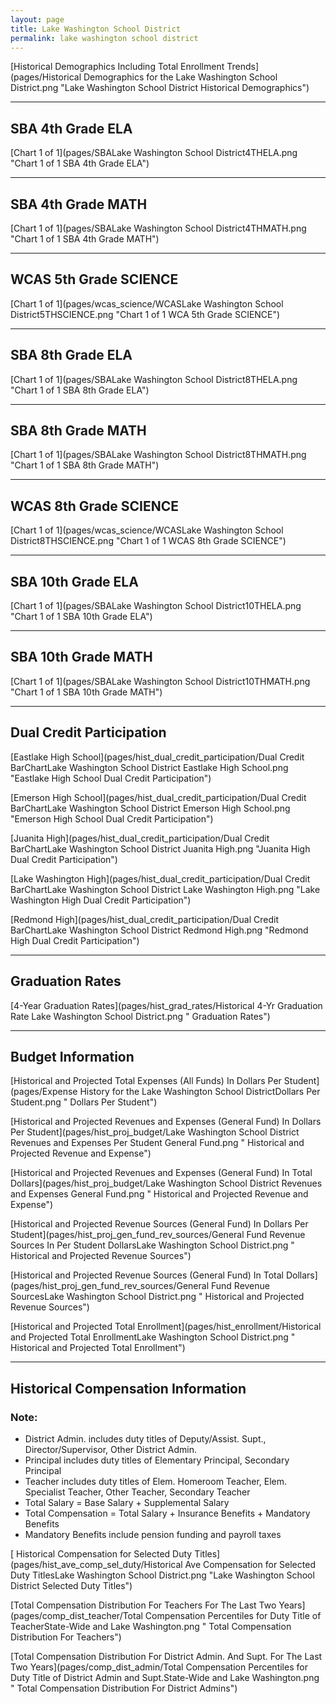 ```yaml
---
layout: page
title: Lake Washington School District
permalink: lake washington school district
---
```



[Historical Demographics Including Total Enrollment Trends](pages/Historical Demographics for the Lake Washington School District.png "Lake Washington School District Historical Demographics")

___

## SBA 4th Grade ELA

[Chart 1 of 1](pages/SBALake Washington School District4THELA.png "Chart 1 of 1 SBA 4th Grade ELA")


___

## SBA 4th Grade MATH

[Chart 1 of 1](pages/SBALake Washington School District4THMATH.png "Chart 1 of 1 SBA 4th Grade MATH")


___

## WCAS 5th Grade SCIENCE

[Chart 1 of 1](pages/wcas_science/WCASLake Washington School District5THSCIENCE.png "Chart 1 of 1 WCA 5th Grade SCIENCE")


___

## SBA 8th Grade ELA

[Chart 1 of 1](pages/SBALake Washington School District8THELA.png "Chart 1 of 1 SBA 8th Grade ELA")


___

## SBA 8th Grade MATH

[Chart 1 of 1](pages/SBALake Washington School District8THMATH.png "Chart 1 of 1 SBA 8th Grade MATH")


___

## WCAS 8th Grade SCIENCE

[Chart 1 of 1](pages/wcas_science/WCASLake Washington School District8THSCIENCE.png "Chart 1 of 1 WCAS 8th Grade SCIENCE")


___

## SBA 10th Grade ELA

[Chart 1 of 1](pages/SBALake Washington School District10THELA.png "Chart 1 of 1 SBA 10th Grade ELA")


___

## SBA 10th Grade MATH

[Chart 1 of 1](pages/SBALake Washington School District10THMATH.png "Chart 1 of 1 SBA 10th Grade MATH")


___

## Dual Credit Participation

[Eastlake High School](pages/hist_dual_credit_participation/Dual Credit BarChartLake Washington School District Eastlake High School.png "Eastlake High School Dual Credit Participation")

[Emerson High School](pages/hist_dual_credit_participation/Dual Credit BarChartLake Washington School District Emerson High School.png "Emerson High School Dual Credit Participation")

[Juanita High](pages/hist_dual_credit_participation/Dual Credit BarChartLake Washington School District Juanita High.png "Juanita High Dual Credit Participation")

[Lake Washington High](pages/hist_dual_credit_participation/Dual Credit BarChartLake Washington School District Lake Washington High.png "Lake Washington High Dual Credit Participation")

[Redmond High](pages/hist_dual_credit_participation/Dual Credit BarChartLake Washington School District Redmond High.png "Redmond High Dual Credit Participation")


___

## Graduation Rates

[4-Year Graduation Rates](pages/hist_grad_rates/Historical 4-Yr Graduation Rate Lake Washington School District.png " Graduation Rates")


___

## Budget Information

[Historical and Projected Total Expenses (All Funds) In Dollars Per Student](pages/Expense History for the Lake Washington School DistrictDollars Per Student.png " Dollars Per Student")

[Historical and Projected Revenues and Expenses (General Fund) In Dollars Per Student](pages/hist_proj_budget/Lake Washington School District Revenues and Expenses Per Student General Fund.png " Historical and Projected Revenue and Expense")

[Historical and Projected Revenues and Expenses (General Fund) In Total Dollars](pages/hist_proj_budget/Lake Washington School District Revenues and Expenses General Fund.png " Historical and Projected Revenue and Expense")

[Historical and Projected Revenue Sources (General Fund) In Dollars Per Student](pages/hist_proj_gen_fund_rev_sources/General Fund Revenue Sources In Per Student DollarsLake Washington School District.png " Historical and Projected Revenue Sources")

[Historical and Projected Revenue Sources (General Fund) In Total Dollars](pages/hist_proj_gen_fund_rev_sources/General Fund Revenue SourcesLake Washington School District.png " Historical and Projected Revenue Sources")

[Historical and Projected Total Enrollment](pages/hist_enrollment/Historical and Projected Total EnrollmentLake Washington School District.png " Historical and Projected Total Enrollment")


___

## Historical Compensation Information
### Note:
- District Admin. includes duty titles of Deputy/Assist. Supt., Director/Supervisor, Other District Admin.
- Principal includes duty titles of Elementary Principal, Secondary Principal
- Teacher includes duty titles of Elem. Homeroom Teacher, Elem. Specialist Teacher, Other Teacher, Secondary Teacher
- Total Salary = Base Salary + Supplemental Salary
- Total Compensation = Total Salary + Insurance Benefits + Mandatory Benefits
- Mandatory Benefits include pension funding and payroll taxes

[ Historical Compensation for Selected Duty Titles](pages/hist_ave_comp_sel_duty/Historical Ave Compensation for Selected Duty TitlesLake Washington School District.png "Lake Washington School District Selected Duty Titles")

[Total Compensation Distribution For Teachers For The Last Two Years](pages/comp_dist_teacher/Total Compensation Percentiles for Duty Title of TeacherState-Wide and Lake Washington.png " Total Compensation Distribution For Teachers")

[Total Compensation Distribution For District Admin. And Supt. For The Last Two Years](pages/comp_dist_admin/Total Compensation Percentiles for Duty Title of District Admin and Supt.State-Wide and Lake Washington.png " Total Compensation Distribution For District Admins")

